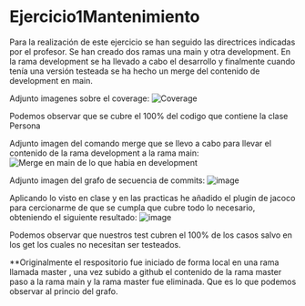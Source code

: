 # Ejercicio1Mantenimiento

Para la realización de este ejercicio se han seguido las directrices indicadas por el profesor. Se han creado dos ramas una main y otra development. En la rama development se ha llevado a cabo el desarrollo y finalmente cuando tenía una versión testeada se ha hecho un merge del contenido de development en main.

Adjunto imagenes sobre el coverage:
![Coverage](https://user-images.githubusercontent.com/80314332/218810923-0e3f29ad-011c-43f8-bf73-de4baaa949b4.jpg)

Podemos observar que se cubre el 100% del codigo que contiene la clase Persona

Adjunto imagen del comando merge que se llevo a cabo para llevar el contenido de la rama development a la rama main:
![Merge en main de lo que habia en development](https://user-images.githubusercontent.com/80314332/218811252-88f1c382-fdb9-4245-b2a7-9bddb0a43b74.jpg)

Adjunto imagen del grafo de secuencia de commits:
![image](https://user-images.githubusercontent.com/80314332/218811753-6b26f3f8-3443-46f4-a172-75007f901ba4.png)

Aplicando lo visto en clase y en las practicas he añadido el plugin de jacoco para cercionarme de que se cumpla que cubre todo lo necesario, obteniendo el siguiente resultado:
![image](https://user-images.githubusercontent.com/80314332/219077045-977008f7-1725-4958-a982-f2cbf0796240.png)

Podemos observar que nuestros test cubren el 100% de los casos salvo en los get los cuales no necesitan ser testeados.

**Originalmente el respositorio fue iniciado de forma local en una rama llamada master , una vez subido a github el contenido de la rama master paso a la rama main y la rama master fue eliminada. Que es lo que podemos observar al princio del grafo.

